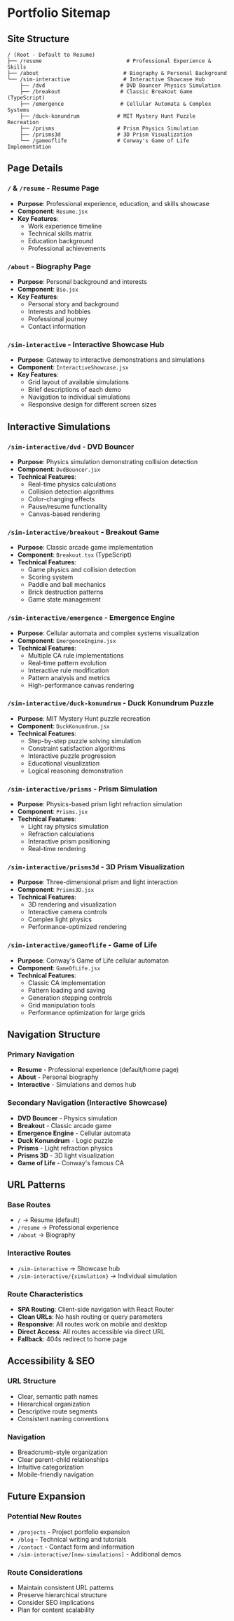 # Portfolio Sitemap

## Site Structure

```
/ (Root - Default to Resume)
├── /resume                           # Professional Experience & Skills
├── /about                           # Biography & Personal Background  
└── /sim-interactive                 # Interactive Showcase Hub
    ├── /dvd                        # DVD Bouncer Physics Simulation
    ├── /breakout                   # Classic Breakout Game (TypeScript)
    ├── /emergence                  # Cellular Automata & Complex Systems
    ├── /duck-konundrum            # MIT Mystery Hunt Puzzle Recreation
    ├── /prisms                    # Prism Physics Simulation
    ├── /prisms3d                  # 3D Prism Visualization
    └── /gameoflife                # Conway's Game of Life Implementation
```

## Page Details

### `/` & `/resume` - Resume Page
- **Purpose**: Professional experience, education, and skills showcase
- **Component**: `Resume.jsx`
- **Key Features**:
  - Work experience timeline
  - Technical skills matrix
  - Education background
  - Professional achievements

### `/about` - Biography Page  
- **Purpose**: Personal background and interests
- **Component**: `Bio.jsx`
- **Key Features**:
  - Personal story and background
  - Interests and hobbies
  - Professional journey
  - Contact information

### `/sim-interactive` - Interactive Showcase Hub
- **Purpose**: Gateway to interactive demonstrations and simulations
- **Component**: `InteractiveShowcase.jsx`
- **Key Features**:
  - Grid layout of available simulations
  - Brief descriptions of each demo
  - Navigation to individual simulations
  - Responsive design for different screen sizes

## Interactive Simulations

### `/sim-interactive/dvd` - DVD Bouncer
- **Purpose**: Physics simulation demonstrating collision detection
- **Component**: `DvdBouncer.jsx`
- **Technical Features**:
  - Real-time physics calculations
  - Collision detection algorithms
  - Color-changing effects
  - Pause/resume functionality
  - Canvas-based rendering

### `/sim-interactive/breakout` - Breakout Game
- **Purpose**: Classic arcade game implementation
- **Component**: `Breakout.tsx` (TypeScript)
- **Technical Features**:
  - Game physics and collision detection
  - Scoring system
  - Paddle and ball mechanics
  - Brick destruction patterns
  - Game state management

### `/sim-interactive/emergence` - Emergence Engine
- **Purpose**: Cellular automata and complex systems visualization
- **Component**: `EmergenceEngine.jsx`
- **Technical Features**:
  - Multiple CA rule implementations
  - Real-time pattern evolution
  - Interactive rule modification
  - Pattern analysis and metrics
  - High-performance canvas rendering

### `/sim-interactive/duck-konundrum` - Duck Konundrum Puzzle
- **Purpose**: MIT Mystery Hunt puzzle recreation
- **Component**: `DuckKonundrum.jsx`
- **Technical Features**:
  - Step-by-step puzzle solving simulation
  - Constraint satisfaction algorithms
  - Interactive puzzle progression
  - Educational visualization
  - Logical reasoning demonstration

### `/sim-interactive/prisms` - Prism Simulation
- **Purpose**: Physics-based prism light refraction simulation
- **Component**: `Prisms.jsx`
- **Technical Features**:
  - Light ray physics simulation
  - Refraction calculations
  - Interactive prism positioning
  - Real-time rendering

### `/sim-interactive/prisms3d` - 3D Prism Visualization
- **Purpose**: Three-dimensional prism and light interaction
- **Component**: `Prisms3D.jsx`
- **Technical Features**:
  - 3D rendering and visualization
  - Interactive camera controls
  - Complex light physics
  - Performance-optimized rendering

### `/sim-interactive/gameoflife` - Game of Life
- **Purpose**: Conway's Game of Life cellular automaton
- **Component**: `GameOfLife.jsx`
- **Technical Features**:
  - Classic CA implementation
  - Pattern loading and saving
  - Generation stepping controls
  - Grid manipulation tools
  - Performance optimization for large grids

## Navigation Structure

### Primary Navigation
- **Resume** - Professional experience (default/home page)
- **About** - Personal biography
- **Interactive** - Simulations and demos hub

### Secondary Navigation (Interactive Showcase)
- **DVD Bouncer** - Physics simulation
- **Breakout** - Classic arcade game  
- **Emergence Engine** - Cellular automata
- **Duck Konundrum** - Logic puzzle
- **Prisms** - Light refraction physics
- **Prisms 3D** - 3D light visualization
- **Game of Life** - Conway's famous CA

## URL Patterns

### Base Routes
- `/` → Resume (default)
- `/resume` → Professional experience
- `/about` → Biography

### Interactive Routes
- `/sim-interactive` → Showcase hub
- `/sim-interactive/{simulation}` → Individual simulation

### Route Characteristics
- **SPA Routing**: Client-side navigation with React Router
- **Clean URLs**: No hash routing or query parameters
- **Responsive**: All routes work on mobile and desktop
- **Direct Access**: All routes accessible via direct URL
- **Fallback**: 404s redirect to home page

## Accessibility & SEO

### URL Structure
- Clear, semantic path names
- Hierarchical organization
- Descriptive route segments
- Consistent naming conventions

### Navigation
- Breadcrumb-style organization
- Clear parent-child relationships
- Intuitive categorization
- Mobile-friendly navigation

## Future Expansion

### Potential New Routes
- `/projects` - Project portfolio expansion
- `/blog` - Technical writing and tutorials  
- `/contact` - Contact form and information
- `/sim-interactive/[new-simulations]` - Additional demos

### Route Considerations
- Maintain consistent URL patterns
- Preserve hierarchical structure
- Consider SEO implications
- Plan for content scalability